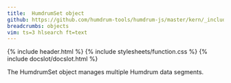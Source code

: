 ```yaml
---
title:  HumdrumSet object
github: https://github.com/humdrum-tools/humdrum-js/master/kern/_include/humdrum-js/HumdrumSet.js
breadcrumbs: objects
vim: ts=3 hlsearch ft=text
---
```


{% include header.html %}
{% include stylesheets/function.css %}
{% include docslot/docslot.html %}

The HumdrumSet object manages multiple Humdrum data segments.


